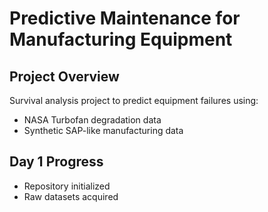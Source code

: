 # Predictive Maintenance for Manufacturing Equipment

## Project Overview
Survival analysis project to predict equipment failures using:
- NASA Turbofan degradation data
- Synthetic SAP-like manufacturing data

## Day 1 Progress
- Repository initialized
- Raw datasets acquired
